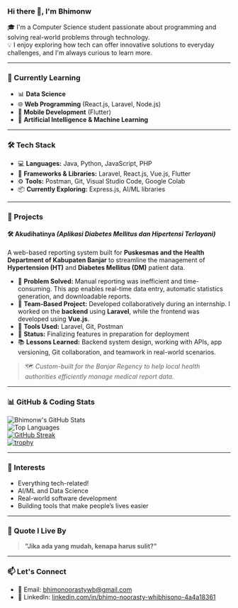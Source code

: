 ### Hi there 👋, I'm Bhimonw

🎓 I'm a Computer Science student passionate about programming and solving real-world problems through technology.  
💡 I enjoy exploring how tech can offer innovative solutions to everyday challenges, and I'm always curious to learn more.

---

### 🌱 Currently Learning

- 📊 **Data Science**
- 🌐 **Web Programming** (React.js, Laravel, Node.js)
- 📱 **Mobile Development** (Flutter)
- 🤖 **Artificial Intelligence & Machine Learning**

---

### 🛠️ Tech Stack

- 💻 **Languages:** Java, Python, JavaScript, PHP  
- 🔧 **Frameworks & Libraries:** Laravel, React.js, Vue.js, Flutter  
- ⚙️ **Tools:** Postman, Git, Visual Studio Code, Google Colab  
- 📦 **Currently Exploring:** Express.js, AI/ML libraries

---

### 💼 Projects

#### 🛠️ Akudihatinya *(Aplikasi Diabetes Mellitus dan Hipertensi Terlayani)*

A web-based reporting system built for **Puskesmas and the Health Department of Kabupaten Banjar** to streamline the management of **Hypertension (HT)** and **Diabetes Mellitus (DM)** patient data.

- 🧩 **Problem Solved:** Manual reporting was inefficient and time-consuming. This app enables real-time data entry, automatic statistics generation, and downloadable reports.
- 👥 **Team-Based Project:** Developed collaboratively during an internship. I worked on the **backend** using **Laravel**, while the frontend was developed using **Vue.js**.
- 🔧 **Tools Used:** Laravel, Git, Postman  
- 🚀 **Status:** Finalizing features in preparation for deployment  
- 📚 **Lessons Learned:** Backend system design, working with APIs, app versioning, Git collaboration, and teamwork in real-world scenarios.

> 🗺️ *Custom-built for the Banjar Regency to help local health authorities efficiently manage medical report data.*

---

### 📊 GitHub & Coding Stats

![Bhimonw's GitHub Stats](https://github-readme-stats.vercel.app/api?username=Bhimonw&show_icons=true&theme=radical)  
![Top Languages](https://github-readme-stats.vercel.app/api/top-langs/?username=Bhimonw&layout=compact&theme=radical)  
[![GitHub Streak](https://streak-stats.demolab.com?user=Bhimonw&theme=radical)](https://git.io/streak-stats)  
[![trophy](https://github-profile-trophy.vercel.app/?username=Bhimonw&theme=radical&column=4)](https://github.com/ryo-ma/github-profile-trophy)

<!--
[![Bhimonw's WakaTime Stats](https://github-readme-stats.vercel.app/api/wakatime?username=Bhimonw&theme=radical)](https://wakatime.com/@Bhimonw)
-->

---

### 🧠 Interests

- Everything tech-related!
- AI/ML and Data Science
- Real-world software development
- Building tools that make people’s lives easier

---

### 💬 Quote I Live By

> **"Jika ada yang mudah, kenapa harus sulit?"**

---

### 📫 Let's Connect

- 📧 Email: [bhimonoorastywb@gmail.com](mailto:bhimonoorastywb@gmail.com)  
- 💼 LinkedIn: [linkedin.com/in/bhimo-noorasty-whibhisono-4a4a18361](https://www.linkedin.com/in/bhimo-noorasty-whibhisono-4a4a18361)
